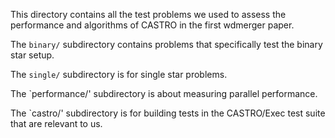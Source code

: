 This directory contains all the test problems we used to assess the performance and algorithms of CASTRO
in the first wdmerger paper.

The `binary/` subdirectory contains problems that specifically test the binary star setup.

The `single/` subdirectory is for single star problems.

The `performance/' subdirectory is about measuring parallel performance.

The `castro/' subdirectory is for building tests in the CASTRO/Exec test suite that are relevant to us.
